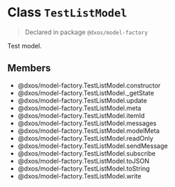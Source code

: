 # Class `TestListModel`
> Declared in package `@dxos/model-factory`

Test model.

## Members
- @dxos/model-factory.TestListModel.constructor
- @dxos/model-factory.TestListModel._getState
- @dxos/model-factory.TestListModel.update
- @dxos/model-factory.TestListModel.meta
- @dxos/model-factory.TestListModel.itemId
- @dxos/model-factory.TestListModel.messages
- @dxos/model-factory.TestListModel.modelMeta
- @dxos/model-factory.TestListModel.readOnly
- @dxos/model-factory.TestListModel.sendMessage
- @dxos/model-factory.TestListModel.subscribe
- @dxos/model-factory.TestListModel.toJSON
- @dxos/model-factory.TestListModel.toString
- @dxos/model-factory.TestListModel.write
